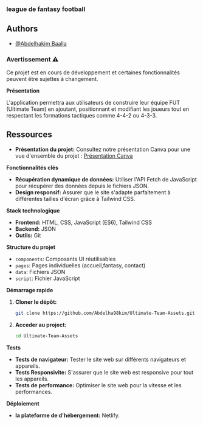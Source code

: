 
### **league de fantasy football**

## Authors
- [@Abdelhakim Baalla](https://github.com/Abdelha98kim)
  
### Avertissement ⚠️
Ce projet est en cours de développement et certaines fonctionnalités peuvent être sujettes à changement.

**Présentation**

L'application permettra aux utilisateurs de construire leur équipe FUT (Ultimate Team) en ajoutant, positionnant et modifiant les joueurs tout en respectant les formations tactiques comme 4-4-2 ou 4-3-3.


## Ressources

* **Présentation du projet:** Consultez notre présentation Canva pour une vue d'ensemble du projet : [Présentation Canva](https://www.canva.com/design/DAGX3YIkNXE/tQErKaoNmw-Wm8lByZvwuw/edit?utm_content=DAGX3YIkNXE&utm_campaign=designshare&utm_medium=link2&utm_source=sharebutton)

**Fonctionnalités clés**

* **Récupération dynamique de données:** Utiliser l'API Fetch de JavaScript pour récupérer des données depuis le fichiers JSON.
* **Design responsif:** Assurer que le site s'adapte parfaitement à différentes tailles d'écran grâce à Tailwind CSS.

**Stack technologique**

* **Frontend:** HTML, CSS, JavaScript (ES6), Tailwind CSS
* **Backend:** JSON
* **Outils:** Git

**Structure du projet**

* `components`: Composants UI réutilisables
* `pages`: Pages individuelles (accueil,fantasy, contact)
* `data`: Fichiers JSON
* `script`: Fichier JavaScript

**Démarrage rapide**

1. **Cloner le dépôt:**
   ```bash
   git clone https://github.com/Abdelha98kim/Ultimate-Team-Assets.git
   ```
2. **Acceder au project:**
   ```bash
   cd Ultimate-Team-Assets
   ```
   
**Tests**

* **Tests de navigateur:** Tester le site web sur différents navigateurs et appareils.
* **Tests Responsivite:** S'assurer que le site web est responsive pour tout les appareils.
* **Tests de performance:** Optimiser le site web pour la vitesse et les performances.

**Déploiement**

* **la plateforme de d'hébergement:** Netlify.



